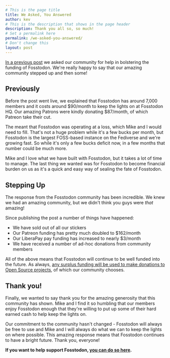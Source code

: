 ```yaml
---
# This is the page title
title: We Asked, You Answered
author: kev
# This is the description that shows in the page header
description: Thank you all so, so much!
# Set a permalink here
permalink: /we-asked-you-answered/
# Don't change this
layout: post
---
```


[In a previous post](/we-need-your-support-please) we asked our community for help in bolstering the funding of Fosstodon. We're really happy to say that our amazing community stepped up and then some!<!--more-->

## Previously

Before the post went live, we explained that Fosstodon has around 7,000 members and it costs around $90/month to keep the lights on at Fosstodon HQ. Our amazing Patrons were kindly donating $87/month, of which Patreon take their cut.

The meant that Fosstodon was operating at a loss, which Mike and I would need to fill. That's not a huge problem while it's a few bucks per month, but Fosstodon is the largest FOSS-based instance on the Fediverse and we're growing fast. So while it's only a few bucks deficit now, in a few months that number could be much more.

Mike and I love what we have built with Fosstodon, but it takes a lot of time to manage. The last thing we wanted was for Fosstodon to become financial burden on us as it's a quick and easy way of sealing the fate of Fosstodon.

## Stepping Up

The response from the Fosstodon community has been incredible. We knew we had an amazing community, but we didn't think you guys were _that_ amazing!

Since publishing the post a number of things have happened:

  * We have sold out of all our stickers
  * Our Patreon funding has pretty much doubled to $162/month
  * Our LiberaPay pay funding has increased to nearly $3/month
  * We have received a number of ad-hoc donations from community members

All of the above means that Fosstodon will continue to be well funded into the future. As always, [any surplus funding will be used to make donations to Open Source projects](/about), of which our community chooses.

## Thank you!

Finally, we wanted to say thank you for the amazing generosity that this community has shown. Mike and I find it so humbling that our members enjoy Fosstodon enough that they're willing to put up some of their hard earned cash to help keep the lights on.

Our commitment to the community hasn't changed - Fosstodon will always be free to use and Mike and I will always do what we can to keep the lights on where possible. This amazing response means that Fosstodon continues to have a bright future. Thank you, everyone!

**If you want to help support Fosstodon, [you can do so here](/support).**
